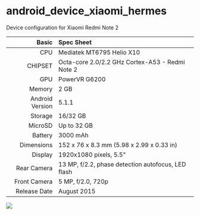 # android_device_xiaomi_hermes

Device configuration for Xiaomi Redmi Note 2

<table><thead>
<tr>
<th align="right">Basic</th>
<th align="left">Spec Sheet</th>
</tr>
</thead><tbody>
<tr>
<td align="right">CPU</td>
<td align="left">Mediatek MT6795 Helio X10</td>
</tr>
<tr>
<td align="right">CHIPSET</td>
<td align="left">Octa-core 2.0/2.2 GHz Cortex-A53 - Redmi Note 2</td>
</tr>
<tr>
<td align="right">GPU</td>
<td align="left">PowerVR G6200</td>
</tr>
<tr>
<td align="right">Memory</td>
<td align="left">2 GB</td>
</tr>
<tr>
<td align="right">Android Version</td>
<td align="left">5.1.1</td>
</tr>
<tr>
<td align="right">Storage</td>
<td align="left">16/32 GB</td>
</tr>
<tr>
<td align="right">MicroSD</td>
<td align="left">Up to 32 GB</td>
</tr>
<tr>
<td align="right">Battery</td>
<td align="left">3000 mAh</td>
</tr>
<tr>
<td align="right">Dimensions</td>
<td align="left">152 x 76 x 8.3 mm (5.98 x 2.99 x 0.33 in)</td>
</tr>
<tr>
<td align="right">Display</td>
<td align="left">1920x1080 pixels, 5.5"</td>
</tr>
<tr>
<td align="right">Rear Camera</td>
<td align="left">13 MP, f/2.2, phase detection autofocus, LED flash</td>
</tr>
<tr>
<td align="right">Front Camera</td>
<td align="left">5 MP, f/2.0, 720p</td>
</tr>
<tr>
<td align="right">Release Date</td>
<td align="left">August 2015</td>
</tr>
</tbody></table>

<img src="http://phonesdata.com/files/models/Xiaomi-Redmi-Note-2-595.jpg"></img>

